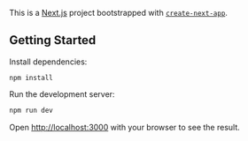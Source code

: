 This is a [Next.js](https://nextjs.org/) project bootstrapped with [`create-next-app`](https://github.com/vercel/next.js/tree/canary/packages/create-next-app).

## Getting Started

Install dependencies:
```shell
npm install
```

Run the development server:

```bash
npm run dev
```

Open [http://localhost:3000](http://localhost:3000) with your browser to see the result.

